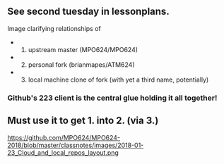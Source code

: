## See second tuesday in lessonplans. 

Image clarifying relationships of 
  - 1. upstream master (MPO624/MPO624)
  - 2. personal fork (brianmapes/ATM624)
  - 3. local machine clone of fork (with yet a third name, potentially)
  
### Github's 223 client is the central glue holding it all together! 
## Must use it to get 1. into 2. (via 3.) 
  
https://github.com/MPO624/MPO624-2018/blob/master/classnotes/images/2018-01-23_Cloud_and_local_repos_layout.png
